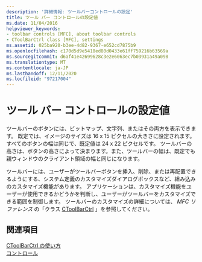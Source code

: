 ```yaml
---
description: '詳細情報: ツールバーコントロールの設定'
title: ツール バー コントロールの設定値
ms.date: 11/04/2016
helpviewer_keywords:
- toolbar controls [MFC], about toolbar controls
- CToolBarCtrl class [MFC], settings
ms.assetid: 025ba920-b3ee-4d82-9367-e652cd7875b9
ms.openlocfilehash: c170d5d9e5418ed80d0433e61ff759216b63569a
ms.sourcegitcommit: d6af41e42699628c3e2e6063ec7b03931a49a098
ms.translationtype: MT
ms.contentlocale: ja-JP
ms.lasthandoff: 12/11/2020
ms.locfileid: "97217004"
---
```

# <a name="settings-for-the-toolbar-control"></a>ツール バー コントロールの設定値

ツールバーのボタンには、ビットマップ、文字列、またはその両方を表示できます。 既定では、イメージのサイズは 16 x 15 ピクセルの大きさに設定されます。 すべてのボタンの幅は同じで、既定値は 24 x 22 ピクセルです。 ツールバーの高さは、ボタンの高さによって決まります。また、ツールバーの幅は、既定でも親ウィンドウのクライアント領域の幅と同じになります。

ツールバーには、ユーザーがツールバーボタンを挿入、削除、または再配置できるようにする、システム定義のカスタマイズダイアログボックスなど、組み込みのカスタマイズ機能があります。 アプリケーションは、カスタマイズ機能をユーザーが使用できるかどうかを判断し、ユーザーがツールバーをカスタマイズできる範囲を制御します。 ツールバーのカスタマイズの詳細については、 *MFC リファレンス* の「クラス [CToolBarCtrl](../mfc/reference/ctoolbarctrl-class.md) 」を参照してください。

## <a name="see-also"></a>関連項目

[CToolBarCtrl の使い方](../mfc/using-ctoolbarctrl.md)<br/>
[コントロール](../mfc/controls-mfc.md)

